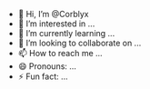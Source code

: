 - 👋 Hi, I’m @Corblyx
- 👀 I’m interested in ...
- 🌱 I’m currently learning ...
- 💞️ I’m looking to collaborate on ...
- 📫 How to reach me ...
- 😄 Pronouns: ...
- ⚡ Fun fact: ...

<!---
Corblyx/Corblyx is a ✨ special ✨ repository because its `README.md` (this file) appears on your GitHub profile.
You can click the Preview link to take a look at your changes.
--->
